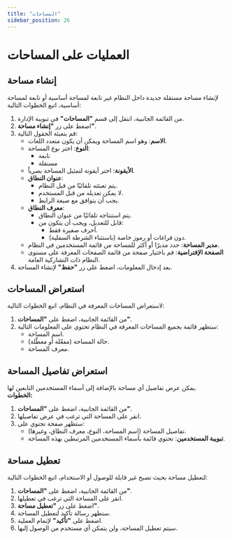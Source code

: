 ```yaml
---
title: "المساحات"
sidebar_position: 26
---
```


# العمليات على المساحات

## إنشاء مساحة
لإنشاء مساحة مستقلة جديدة داخل النظام غير تابعة لمساحة أساسية أو تابعة لمساحة أساسية، اتبع الخطوات التالية:

1. من القائمة الجانبية، انتقل إلى قسم **"المساحات"** في تبويبة الإدارة.
2. اضغط على زر **"إنشاء مساحة"**.
3. قم بتعبئة الحقول التالية:
   - **الاسم**: وهو اسم المساحة ويمكن أن يكون متعدد اللغات.
   - **النوع**: اختر نوع المساحة:
     - تابعة
     - مستقلة 
   - **الأيقونة**: اختر أيقونة لتمثيل المساحة بصرياً.
   - **عنوان النطاق**:
     - يتم تعبئته تلقائيًا من قبل النظام.
     - لا يمكن تعديله من قبل المستخدم.
     - يجب أن يتوافق مع صيغة الرابط.
   - **معرف النطاق**:
     - يتم استنتاجه تلقائيًا من عنوان النطاق.
     - قابل للتعديل، ويجب أن يتكون من:
       - أحرف صغيرة فقط.
       - دون فراغات أو رموز خاصة (باستثناء الشرطة السفلية).
   - **مدير المساحة**: حدد مديرًا أو أكثر للمساحة من قائمة المستخدمين في النظام.
   - **الصفحة الإفتراضية**: قم باختيار صفحة من قائمة الصفحات المعرفة على مستوى النظام ذات التشاركية العامة.
4. بعد إدخال المعلومات، اضغط على زر **"حفظ"** لإنشاء المساحة.

## استعراض المساحات
لاستعراض المساحات المعرفة في النظام، اتبع الخطوات التالية:

1. من القائمة الجانبية، اضغط على **"المساحات"**.
2. ستظهر قائمة بجميع المساحات المعرفة في النظام تحتوي على المعلومات التالية:
   - اسم المساحة.
   - حالة المساحة (مفعّلة أو معطّلة).
   - معرف المساحة.

## استعراض تفاصيل المساحة
يمكن عرض تفاصيل أي مساحة بالإضافة إلى أسماء المستخدمين التابعين لها.  
**الخطوات:**

1. من القائمة الجانبية، اضغط على **"المساحات"**.
2. انقر على المساحة التي ترغب في عرض تفاصيلها.
3. ستظهر صفحة تحتوي على:
   - تفاصيل المساحة (اسم المساحة، النوع، معرف النطاق، وغيرها).
   - **تبويبة المستخدمين**: تحتوي قائمة بأسماء المستخدمين المرتبطين بهذه المساحة.


## تعطيل مساحة
لتعطيل مساحة بحيث تصبح غير قابلة للوصول أو الاستخدام، اتبع الخطوات التالية:

1. من القائمة الجانبية، اضغط على **"المساحات"**.
2. انقر على المساحة التي ترغب في تعطيلها.
3. اضغط على زر **"تعطيل مساحة"**.
4. ستظهر رسالة تأكيد لتعطيل المساحة.
5. اضغط على **"تأكيد"** لإتمام العملية.
6. سيتم تعطيل المساحة، ولن يتمكن أي مستخدم من الوصول إليها.